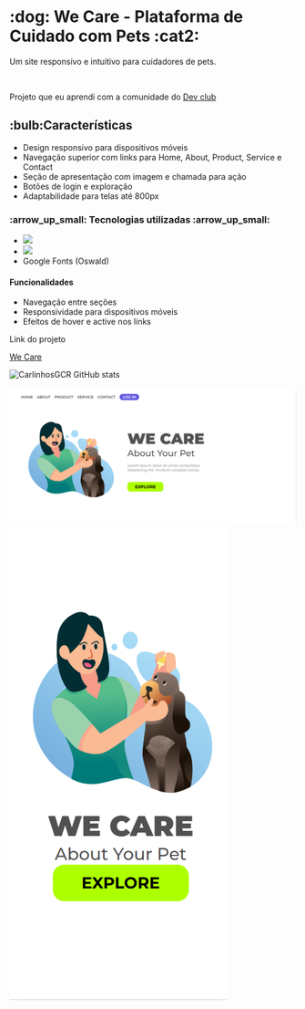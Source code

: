 <h1>:dog: We Care - Plataforma de Cuidado com Pets :cat2:</h1>

<p>Um site responsivo e intuitivo para cuidadores de pets.</p>
 <br>
 <p>Projeto que eu aprendi com a comunidade do <a href="https://rodolfomori.com.br/devclub-n1/">Dev club</a></p>

 <h2>:bulb:Características</h2>

 <ul>
   <li>Design responsivo para dispositivos móveis</li>
<li>Navegação superior com links para Home, About, Product, Service e Contact</li>
<li>Seção de apresentação com imagem e chamada para ação</li>
<li> Botões de login e exploração</li>
<li>Adaptabilidade para telas até 800px</li>
 </ul>

 <h3> :arrow_up_small: Tecnologias utilizadas :arrow_up_small:</h3>
<ul>
<li> <img src="https://img.shields.io/badge/CSS-239120?&style=for-the-badge&logo=css3&logoColor=white"></li>
<li> <img src="https://img.shields.io/badge/HTML-239120?style=for-the-badge&logo=html5&logoColor=white"></li>
<li> Google Fonts (Oswald)</li>
 </ul>

<h4>Funcionalidades</h4>
<ul>
<li> Navegação entre seções</li>
<li>Responsividade para dispositivos móveis</li>
<li> Efeitos de hover e active nos links</li>
 </ul>
 
Link do projeto

<a href="https://carlinhosgcr.github.io/We-Care-About-Your-Pet">We Care</a>

![CarlinhosGCR GitHub stats](https://github-readme-stats.vercel.app/api?username=CarlinhosGCR&show_icons=true&theme=cobalt)

<img src="https://github.com/CarlinhosGCR/About-Your-dear-Pet/blob/main/We_Care-Code/DESKTOP.png?raw=true"> 
<img src="https://github.com/CarlinhosGCR/About-Your-dear-Pet/blob/main/We_Care-Code/Cell%20Phone.png?raw=true">

